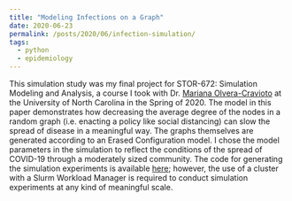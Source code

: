 ```yaml
---
title: "Modeling Infections on a Graph"
date: 2020-06-23
permalink: /posts/2020/06/infection-simulation/
tags:
  - python
  - epidemiology
---
```


This simulation study was my final project for STOR-672: Simulation Modeling and Analysis, a
course I took with Dr. [Mariana Olvera-Cravioto](http://molvera.web.unc.edu/) at the University 
of North Carolina in the Spring of 2020. The model in this paper demonstrates how decreasing the 
average degree of the nodes in a random graph (i.e. enacting a policy like social distancing)
can slow the spread of disease in a meaningful way. The graphs themselves are generated according
to an Erased Configuration model. I chose the model parameters in the simulation to reflect the
conditions of the spread of COVID-19 through a moderately sized community. The code for generating
the simulation experiments is available [here](https://github.com/davis-berlind/infection-simulator);
however, the use of a cluster with a Slurm Workload Manager is required to conduct simulation
experiments at any kind of meaningful scale. 

<object data="/files/STOR-672-final-project.pdf" width="1000" height="900" type='application/pdf'/>
